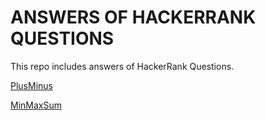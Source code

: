 # ANSWERS OF HACKERRANK QUESTIONS

This repo includes answers of HackerRank Questions.

[PlusMinus](https://github.com/uufukttas/HackerRank-Solutions/tree/master/PlusMinus)

[MinMaxSum](https://github.com/uufukttas/HackerRank-Solutions/tree/master/MinMaxSum)
